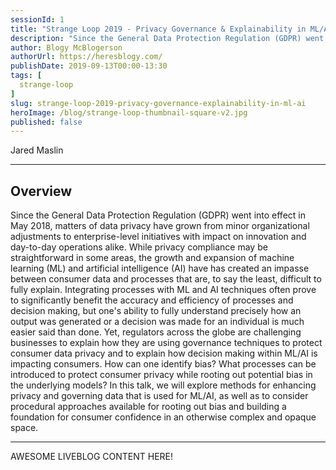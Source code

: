 ```yaml
---
sessionId: 1
title: "Strange Loop 2019 - Privacy Governance & Explainability in ML/AI"
description: "Since the General Data Protection Regulation (GDPR) went into effect in May 2018, matters of data privacy have grown from minor organizational adjustments to enterprise-level initiatives with impact on innovation and day-to-day operations alike. While privacy compliance may be straightforward in some areas, the growth and expansion of machine learning (ML) and artificial intelligence (AI) have has created an impasse between consumer data and processes that are, to say the least, difficult to fully explain. Integrating processes with ML and AI techniques often prove to significantly benefit the accuracy and efficiency of processes and decision making, but one's ability to fully understand precisely how an output was generated or a decision was made for an individual is much easier said than done. Yet, regulators across the globe are challenging businesses to explain how they are using governance techniques to protect consumer data privacy and to explain how decision making within ML/AI is impacting consumers. How can one identify bias? What processes can be introduced to protect consumer privacy while rooting out potential bias in the underlying models? In this talk, we will explore methods for enhancing privacy and governing data that is used for ML/AI, as well as to consider procedural approaches available for rooting out bias and building a foundation for consumer confidence in an otherwise complex and opaque space."
author: Blogy McBlogerson
authorUrl: https://heresblogy.com/
publishDate: 2019-09-13T00:00-13:30
tags: [
  strange-loop
]
slug: strange-loop-2019-privacy-governance-explainability-in-ml-ai
heroImage: /blog/strange-loop-thumbnail-square-v2.jpg
published: false
---
```


<div class="container p-0 liveblog-presenters">
  <div class="row m-0">
      <p class=" mr-12 m-0">
        <span class="liveblog-presenters__name">Jared Maslin</span>
        <a href="https://www.linkedin.com/in/jared-maslin-6315934b/" target="_blank" title="LinkedIn"><i class="fa fa-linkedin pr-2"></i></a>
      </p>
  </div>
</div>

---

## Overview

Since the General Data Protection Regulation (GDPR) went into effect in May 2018, matters of data privacy have grown from minor organizational adjustments to enterprise-level initiatives with impact on innovation and day-to-day operations alike. While privacy compliance may be straightforward in some areas, the growth and expansion of machine learning (ML) and artificial intelligence (AI) have has created an impasse between consumer data and processes that are, to say the least, difficult to fully explain. Integrating processes with ML and AI techniques often prove to significantly benefit the accuracy and efficiency of processes and decision making, but one's ability to fully understand precisely how an output was generated or a decision was made for an individual is much easier said than done. Yet, regulators across the globe are challenging businesses to explain how they are using governance techniques to protect consumer data privacy and to explain how decision making within ML/AI is impacting consumers. How can one identify bias? What processes can be introduced to protect consumer privacy while rooting out potential bias in the underlying models? In this talk, we will explore methods for enhancing privacy and governing data that is used for ML/AI, as well as to consider procedural approaches available for rooting out bias and building a foundation for consumer confidence in an otherwise complex and opaque space.

---

AWESOME LIVEBLOG CONTENT HERE!

<!-- Note on images
  Images (e.g. my_image.jpg) should be put in the `website/static/blog/strange-loop-2019` directory, with the path to the image in your post being `/blog/strange-loop-2019/my_image.jpg`. If you'd rather host the images somewhere else for ease of use, that's fine too.

  Please also try to keep your images to a reasonable size by:
    - Using JPEG compression, unless image is mostly solid color 
    - JPEG compression set between 60%-80%
    - Resizing the image to be no wider then 750px
    - If PNG, use a tool like ImageOptim (https://imageoptim.com/mac) to optimize the file size

  I suggest re-sizing and compressing all the images in one batch as a last step.
-->  
